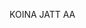 KOINA JATT AA

<!---
gurneeeeeeeeet/gurneeeeeeeeet is a ✨ special ✨ repository because its `README.md` (this file) appears on your GitHub profile.
You can click the Preview link to take a look at your changes.
--->
